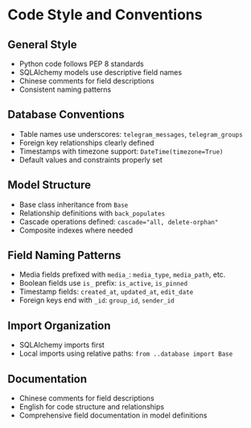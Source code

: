 # Code Style and Conventions

## General Style
- Python code follows PEP 8 standards
- SQLAlchemy models use descriptive field names
- Chinese comments for field descriptions
- Consistent naming patterns

## Database Conventions
- Table names use underscores: `telegram_messages`, `telegram_groups`
- Foreign key relationships clearly defined
- Timestamps with timezone support: `DateTime(timezone=True)`
- Default values and constraints properly set

## Model Structure
- Base class inheritance from `Base`
- Relationship definitions with `back_populates`
- Cascade operations defined: `cascade="all, delete-orphan"`
- Composite indexes where needed

## Field Naming Patterns
- Media fields prefixed with `media_`: `media_type`, `media_path`, etc.
- Boolean fields use `is_` prefix: `is_active`, `is_pinned`
- Timestamp fields: `created_at`, `updated_at`, `edit_date`
- Foreign keys end with `_id`: `group_id`, `sender_id`

## Import Organization
- SQLAlchemy imports first
- Local imports using relative paths: `from ..database import Base`

## Documentation
- Chinese comments for field descriptions
- English for code structure and relationships
- Comprehensive field documentation in model definitions